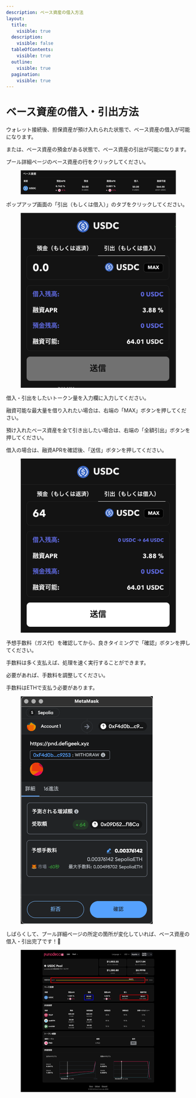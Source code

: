 ```yaml
---
description: ベース資産の借入方法
layout:
  title:
    visible: true
  description:
    visible: false
  tableOfContents:
    visible: true
  outline:
    visible: true
  pagination:
    visible: true
---
```


# ベース資産の借入・引出方法

ウォレット接続後、担保資産が預け入れられた状態で、ベース資産の借入が可能になります。

または、ベース資産の預金がある状態で、ベース資産の引出が可能になります。

プール詳細ページのベース資産の行をクリックしてください。

<figure><img src="../.gitbook/assets/image (9).png" alt=""><figcaption></figcaption></figure>

ポップアップ画面の「引出（もしくは借入）」のタブをクリックしてください。

<figure><img src="../.gitbook/assets/スクリーンショット 2024-10-13 21.42.19.png" alt=""><figcaption></figcaption></figure>

借入・引出をしたいトークン量を入力欄に入力してください。

融資可能な最大量を借り入れたい場合は、右端の「MAX」ボタンを押してください。

預け入れたベース資産を全て引き出したい場合は、右端の「全額引出」ボタンを押してください。

借入の場合は、融資APRを確認後、「送信」ボタンを押してください。

<figure><img src="../.gitbook/assets/スクリーンショット 2024-10-13 21.43.31.png" alt=""><figcaption></figcaption></figure>

予想手数料（ガス代）を確認してから、良きタイミングで「確認」ボタンを押してください。

手数料は多く支払えば、処理を速く実行することができます。

必要があれば、手数料を調整してください。

手数料はETHで支払う必要があります。

<figure><img src="../.gitbook/assets/スクリーンショット 2024-10-13 21.27.35.png" alt=""><figcaption></figcaption></figure>

しばらくして、プール詳細ページの所定の箇所が変化していれば、ベース資産の借入・引出完了です！🎉

<figure><img src="../.gitbook/assets/Group 33c.png" alt=""><figcaption></figcaption></figure>
